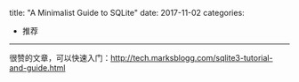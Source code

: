 title: "A Minimalist Guide to SQLite"
date: 2017-11-02
categories:
- 推荐
---

很赞的文章，可以快速入门：<http://tech.marksblogg.com/sqlite3-tutorial-and-guide.html>
